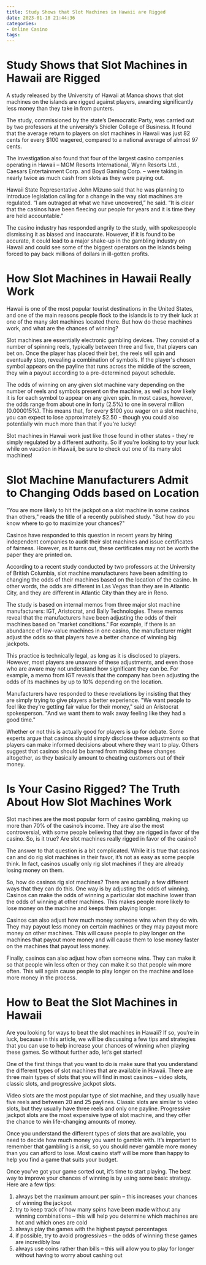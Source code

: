 ```yaml
---
title: Study Shows that Slot Machines in Hawaii are Rigged
date: 2023-01-18 21:44:36
categories:
- Online Casino
tags:
---
```



#  Study Shows that Slot Machines in Hawaii are Rigged

A study released by the University of Hawaii at Manoa shows that slot machines on the islands are rigged against players, awarding significantly less money than they take in from punters.

The study, commissioned by the state’s Democratic Party, was carried out by two professors at the university’s Shidler College of Business. It found that the average return to players on slot machines in Hawaii was just 82 cents for every $100 wagered, compared to a national average of almost 97 cents.

The investigation also found that four of the largest casino companies operating in Hawaii – MGM Resorts International, Wynn Resorts Ltd., Caesars Entertainment Corp. and Boyd Gaming Corp. – were taking in nearly twice as much cash from slots as they were paying out.

Hawaii State Representative John Mizuno said that he was planning to introduce legislation calling for a change in the way slot machines are regulated. “I am outraged at what we have uncovered,” he said. “It is clear that the casinos have been fleecing our people for years and it is time they are held accountable.”

The casino industry has responded angrily to the study, with spokespeople dismissing it as biased and inaccurate. However, if it is found to be accurate, it could lead to a major shake-up in the gambling industry on Hawaii and could see some of the biggest operators on the islands being forced to pay back millions of dollars in ill-gotten profits.

#  How Slot Machines in Hawaii Really Work

Hawaii is one of the most popular tourist destinations in the United States, and one of the main reasons people flock to the islands is to try their luck at one of the many slot machines located there. But how do these machines work, and what are the chances of winning?

Slot machines are essentially electronic gambling devices. They consist of a number of spinning reels, typically between three and five, that players can bet on. Once the player has placed their bet, the reels will spin and eventually stop, revealing a combination of symbols. If the player's chosen symbol appears on the payline that runs across the middle of the screen, they win a payout according to a pre-determined payout schedule.

The odds of winning on any given slot machine vary depending on the number of reels and symbols present on the machine, as well as how likely it is for each symbol to appear on any given spin. In most cases, however, the odds range from about one in forty (2.5%) to one in several million (0.000015%). This means that, for every $100 you wager on a slot machine, you can expect to lose approximately $2.50 - though you could also potentially win much more than that if you're lucky!

Slot machines in Hawaii work just like those found in other states - they're simply regulated by a different authority. So if you're looking to try your luck while on vacation in Hawaii, be sure to check out one of its many slot machines!

#  Slot Machine Manufacturers Admit to Changing Odds based on Location

"You are more likely to hit the jackpot on a slot machine in some casinos than others," reads the title of a recently published study. "But how do you know where to go to maximize your chances?"

Casinos have responded to this question in recent years by hiring independent companies to audit their slot machines and issue certificates of fairness. However, as it turns out, these certificates may not be worth the paper they are printed on.

According to a recent study conducted by two professors at the University of British Columbia, slot machine manufacturers have been admitting to changing the odds of their machines based on the location of the casino. In other words, the odds are different in Las Vegas than they are in Atlantic City, and they are different in Atlantic City than they are in Reno.

The study is based on internal memos from three major slot machine manufacturers: IGT, Aristocrat, and Bally Technologies. These memos reveal that the manufacturers have been adjusting the odds of their machines based on "market conditions." For example, if there is an abundance of low-value machines in one casino, the manufacturer might adjust the odds so that players have a better chance of winning big jackpots.

This practice is technically legal, as long as it is disclosed to players. However, most players are unaware of these adjustments, and even those who are aware may not understand how significant they can be. For example, a memo from IGT reveals that the company has been adjusting the odds of its machines by up to 10% depending on the location.

Manufacturers have responded to these revelations by insisting that they are simply trying to give players a better experience. "We want people to feel like they're getting fair value for their money," said an Aristocrat spokesperson. "And we want them to walk away feeling like they had a good time."

Whether or not this is actually good for players is up for debate. Some experts argue that casinos should simply disclose these adjustments so that players can make informed decisions about where they want to play. Others suggest that casinos should be barred from making these changes altogether, as they basically amount to cheating customers out of their money.

#  Is Your Casino Rigged? The Truth About How Slot Machines Work

Slot machines are the most popular form of casino gambling, making up more than 70% of the casino’s income. They are also the most controversial, with some people believing that they are rigged in favor of the casino. So, is it true? Are slot machines really rigged in favor of the casino?

The answer to that question is a bit complicated. While it is true that casinos can and do rig slot machines in their favor, it’s not as easy as some people think. In fact, casinos usually only rig slot machines if they are already losing money on them.

So, how do casinos rig slot machines? There are actually a few different ways that they can do this. One way is by adjusting the odds of winning. Casinos can make the odds of winning a particular slot machine lower than the odds of winning at other machines. This makes people more likely to lose money on the machine and keeps them playing longer.

Casinos can also adjust how much money someone wins when they do win. They may payout less money on certain machines or they may payout more money on other machines. This will cause people to play longer on the machines that payout more money and will cause them to lose money faster on the machines that payout less money.

Finally, casinos can also adjust how often someone wins. They can make it so that people win less often or they can make it so that people win more often. This will again cause people to play longer on the machine and lose more money in the process.

#  How to Beat the Slot Machines in Hawaii

Are you looking for ways to beat the slot machines in Hawaii? If so, you’re in luck, because in this article, we will be discussing a few tips and strategies that you can use to help increase your chances of winning when playing these games. So without further ado, let’s get started!

One of the first things that you want to do is make sure that you understand the different types of slot machines that are available in Hawaii. There are three main types of slots that you will find in most casinos – video slots, classic slots, and progressive jackpot slots.

Video slots are the most popular type of slot machine, and they usually have five reels and between 20 and 25 paylines. Classic slots are similar to video slots, but they usually have three reels and only one payline. Progressive jackpot slots are the most expensive type of slot machine, and they offer the chance to win life-changing amounts of money.

Once you understand the different types of slots that are available, you need to decide how much money you want to gamble with. It’s important to remember that gambling is a risk, so you should never gamble more money than you can afford to lose. Most casino staff will be more than happy to help you find a game that suits your budget.

Once you’ve got your game sorted out, it’s time to start playing. The best way to improve your chances of winning is by using some basic strategy. Here are a few tips:

1) always bet the maximum amount per spin – this increases your chances of winning the jackpot
2) try to keep track of how many spins have been made without any winning combinations – this will help you determine which machines are hot and which ones are cold
3) always play the games with the highest payout percentages
4) if possible, try to avoid progressives – the odds of winning these games are incredibly low
5) always use coins rather than bills – this will allow you to play for longer without having to worry about cashing out